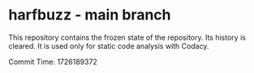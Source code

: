 # harfbuzz - main branch

This repository contains the frozen state of the repository.
Its history is cleared. It is used only for static code
analysis with Codacy.

Commit Time: 1726189372